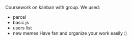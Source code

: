 Coursework on kanban with group.
We used:
- parcel
- basic js
- users list
- new memes
Have fan and organize your work easily :)
